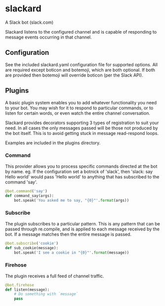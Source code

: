 # slackard

A Slack bot (slack.com)

Slackard listens to the configured channel and is capable of responding to
message events occurring in that channel.

## Configuration

See the included slackard.yaml configuration file for supported options.
All are required except boticon and botemoji, which are both optional. If
both are provided then botemoji will override boticon (per the Slack API).

## Plugins

A basic plugin system enables you to add whatever functionality you need to
your bot. You may wish for it to respond to particular commands, or to
listen for certain words, or even watch the entire channel conversation.

Slackard provides decorators supporting 3 types of registration to suit your
need. In all cases the only messages passed will be those not produced by
the bot itself. This is to avoid getting stuck in message read-respond loops.

Examples are included in the plugins directory.

### Command

This provider allows you to process specific commands directed at the bot by
name. eg. If the configuration set a botnick of 'slack', then
'slack: say Hello world' would pass 'Hello world' to anything that has
subscribed to the command 'say'.

```python
@bot.command('say')
def command_say(args):
    bot.speak('You asked me to say, "{0}"'.format(args))
```

### Subscribe

The plugin subscribes to a particular pattern. This is any pattern that can
be passed through re.compile, and is applied to each message received by the
bot. If a message matches then the entire message is passed.

```python
@bot.subscribe('cookie')
def sub_cookie(message):
    bot.speak('I see a cookie in "{0}"'.format(message))
```

### Firehose

The plugin receives a full feed of channel traffic.

```python
@bot.firehose
def listen(message):
    # Do something with `message`
    pass
```
